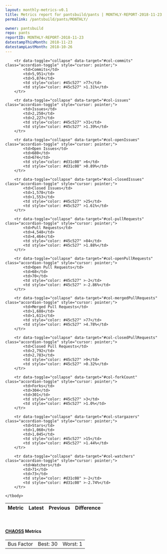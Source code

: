 ```yaml
---
layout: monthly-metrics-v0.1
title: Metrics report for pantsbuild/pants | MONTHLY-REPORT-2018-11-23 | 2018-11-23
permalink: /pantsbuild/pants/MONTHLY/

owner: pantsbuild
repo: pants
reportID: MONTHLY-REPORT-2018-11-23
datestampThisMonth: 2018-11-23
datestampLastMonth: 2018-10-26
---
```



<table class="table table-condensed" style="border-collapse:collapse;">
    <thead>
    <tr>
        <th>Metric</th>
        <th>Latest</th>
        <th>Previous</th>
        <th colspan="2" style="text-align: center;">Difference</th>
    </tr>
    </thead>
    <tbody>

        <tr data-toggle="collapse" data-target="#col-commits" class="accordion-toggle" style="cursor: pointer;">
            <td>Commits</td>
            <td>5,951</td>
            <td>5,874</td>
            <td style="color: #45c527" >77</td>
            <td style="color: #45c527" >1.31%</td>
        </tr>
        
        <tr data-toggle="collapse" data-target="#col-issues" class="accordion-toggle" style="cursor: pointer;">
            <td>Issues</td>
            <td>2,258</td>
            <td>2,227</td>
            <td style="color: #45c527" >31</td>
            <td style="color: #45c527" >1.39%</td>
        </tr>
        
        <tr data-toggle="collapse" data-target="#col-openIssues" class="accordion-toggle" style="cursor: pointer;">
            <td>Open Issues</td>
            <td>680</td>
            <td>674</td>
            <td style="color: #d31c08" >6</td>
            <td style="color: #d31c08" >0.89%</td>
        </tr>
        
        <tr data-toggle="collapse" data-target="#col-closedIssues" class="accordion-toggle" style="cursor: pointer;">
            <td>Closed Issues</td>
            <td>1,578</td>
            <td>1,553</td>
            <td style="color: #45c527" >25</td>
            <td style="color: #45c527" >1.61%</td>
        </tr>
        
        <tr data-toggle="collapse" data-target="#col-pullRequests" class="accordion-toggle" style="cursor: pointer;">
            <td>Pull Requests</td>
            <td>4,548</td>
            <td>4,464</td>
            <td style="color: #45c527" >84</td>
            <td style="color: #45c527" >1.88%</td>
        </tr>
        
        <tr data-toggle="collapse" data-target="#col-openPullRequests" class="accordion-toggle" style="cursor: pointer;">
            <td>Open Pull Requests</td>
            <td>68</td>
            <td>70</td>
            <td style="color: #45c527" >-2</td>
            <td style="color: #45c527" >-2.86%</td>
        </tr>
        
        <tr data-toggle="collapse" data-target="#col-mergedPullRequests" class="accordion-toggle" style="cursor: pointer;">
            <td>Merged Pull Requests</td>
            <td>1,688</td>
            <td>1,611</td>
            <td style="color: #45c527" >77</td>
            <td style="color: #45c527" >4.78%</td>
        </tr>
        
        <tr data-toggle="collapse" data-target="#col-closedPullRequests" class="accordion-toggle" style="cursor: pointer;">
            <td>Closed Pull Requests</td>
            <td>2,792</td>
            <td>2,783</td>
            <td style="color: #45c527" >9</td>
            <td style="color: #45c527" >0.32%</td>
        </tr>
        
        <tr data-toggle="collapse" data-target="#col-forkCount" class="accordion-toggle" style="cursor: pointer;">
            <td>Forks</td>
            <td>304</td>
            <td>301</td>
            <td style="color: #45c527" >3</td>
            <td style="color: #45c527" >1.0%</td>
        </tr>
        
        <tr data-toggle="collapse" data-target="#col-stargazers" class="accordion-toggle" style="cursor: pointer;">
            <td>Stars</td>
            <td>1,060</td>
            <td>1,045</td>
            <td style="color: #45c527" >15</td>
            <td style="color: #45c527" >1.44%</td>
        </tr>
        
        <tr data-toggle="collapse" data-target="#col-watchers" class="accordion-toggle" style="cursor: pointer;">
            <td>Watchers</td>
            <td>71</td>
            <td>73</td>
            <td style="color: #d31c08" >-2</td>
            <td style="color: #d31c08" >-2.74%</td>
        </tr>
        
    </tbody>
</table>
<br>
<h4><a target="_blank" href="https://chaoss.community/">CHAOSS</a> Metrics</h4>

<table class="table table-condensed" style="border-collapse:collapse;">
    <tbody>
        <td>Bus Factor</td>
        <td>Best: 30</td>
        <td>Worst: 1</td>
    </tbody>
</table>
